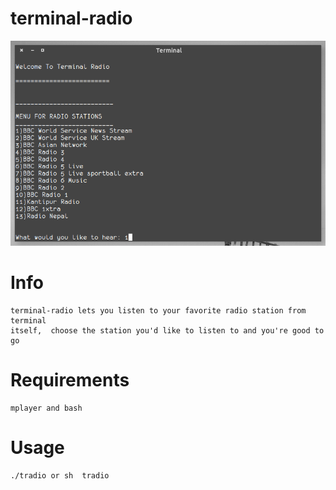 # terminal-radio
![Screenshot](screenshot.png)

Info
====================
	terminal-radio lets you listen to your favorite radio station from terminal
	itself,  choose the station you'd like to listen to and you're good to go
	
Requirements
====================
	mplayer and bash

Usage
====================
	./tradio or sh  tradio

